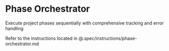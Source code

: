 # Phase Orchestrator

Execute project phases sequentially with comprehensive tracking and error handling

Refer to the instructions located in @.spec/instructions/phase-orchestrator.md
